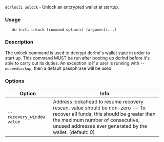 `dcrlncli unlock` - Unlock an encrypted wallet at startup.

### Usage
```
   dcrlncli unlock [command options] [arguments...]
```

### Description

The unlock command is used to decrypt dcrlnd's wallet state in order to
start up. This command MUST be run after booting up dcrlnd before it's
able to carry out its duties. An exception is if a user is running with
`--noseedbackup`, then a default passphrase will be used.

### Options
|Option|Info|
|--|--|
|`--recovery_window value`|  Address lookahead to resume recovery rescan, value should be non-zero --  To recover all funds, this should be greater than the maximum number of consecutive, unused addresses ever generated by the wallet. (default: 0)|
